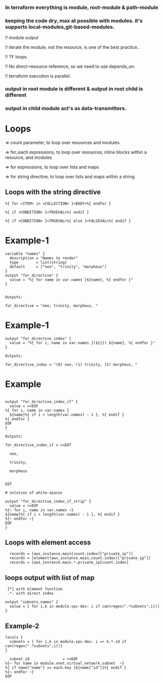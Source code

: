 ### In terraform everything is module, root-module & path-module 
### keeping the code dry, max at possible with modules. it's supports local-modules,git-based-modules.

!! module output

!! iterate the module, not the resource, is one of the best practice..

!! TF loops.

!! No direct-resource reference, so we need to use depends_on.

!! terraform execution is parallel.
### output in root module is different & output in root child is different
### output in child module act's as data-transmitters.


# Loops
=> count parameter, to loop over resources and modules 

=> for_each expressions, to loop over resources, inline blocks within a resource, and modules

=> for expressions, to loop over lists and maps

=> for string directive, to loop over lists and maps within a string

## Loops with the string directive
```
%{ for <ITEM> in <COLLECTION> }<BODY>%{ endfor }

%{ if <CONDITION> }<TRUEVAL>%{ endif }

%{ if <CONDITION> }<TRUEVAL>%{ else }<FALSEVAL>%{ endif }
```
# Example-1
```
variable "names" {
  description = "Names to render"
  type        = list(string)
  default     = ["neo", "trinity", "morpheus"]
}
output "for_directive" {
  value = "%{ for name in var.names }${name}, %{ endfor }"
}


Outputs:

for_directive = "neo, trinity, morpheus, "
```
# Example-1
```
output "for_directive_index" {
  value = "%{ for i, name in var.names }(${i}) ${name}, %{ endfor }"
}

Outputs:

for_directive_index = "(0) neo, (1) trinity, (2) morpheus, "
```

# Example
```

output "for_directive_index_if" {
  value = <<EOF
%{ for i, name in var.names }
  ${name}%{ if i < length(var.names) - 1 }, %{ endif }
%{ endfor }
EOF
}

Outputs:

for_directive_index_if = <<EOT

  neo,

  trinity,

  morpheus


EOT

# solution of white-spaces

output "for_directive_index_if_strip" {
  value = <<EOF
%{~ for i, name in var.names ~}
${name}%{ if i < length(var.names) - 1 }, %{ endif }
%{~ endfor ~}
EOF
}

```

## Loops with element access
```
  records = [aws_instance.main[count.index]["private_ip"]]
  records = [element(aws_instance.main,count.index)["private_ip"]]
  records = [aws_instance.main.*.private_ip[count.index]
```

## loops output with list of map
```
 [*] with element function
 .*. with direct index
```

```
output "subnets_names" {
  value = [ for i,k in module.vpc-dev: i if can(regex(".*subnets",i))]
}
```

## Example-2
```
locals {
  subnets = { for i,k in module.vpc-dev: i => k.*.id if can(regex(".*subnets",i))}
}
```

```
  subnet_id               = <<EOF
%{~ for name in module.vnet.virtual_network.subnet  ~}
%{ if name["name"] == each.key }${name["id"]}%{ endif }
%{~ endfor ~}
EOF
```
